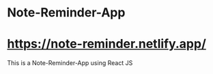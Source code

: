 # Note-Reminder-App
# https://note-reminder.netlify.app/
This is a Note-Reminder-App using React JS
